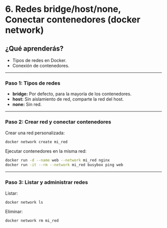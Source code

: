 # 6. Redes bridge/host/none, Conectar contenedores (docker network)

## ¿Qué aprenderás?
- Tipos de redes en Docker.
- Conexión de contenedores.

---

### Paso 1: Tipos de redes

- **bridge:** Por defecto, para la mayoría de los contenedores.
- **host:** Sin aislamiento de red, comparte la red del host.
- **none:** Sin red.

---

### Paso 2: Crear red y conectar contenedores

Crear una red personalizada:
```bash
docker network create mi_red
```

Ejecutar contenedores en la misma red:
```bash
docker run -d --name web --network mi_red nginx
docker run -it --rm --network mi_red busybox ping web
```

---

### Paso 3: Listar y administrar redes

Listar:
```bash
docker network ls
```
Eliminar:
```bash
docker network rm mi_red
```
